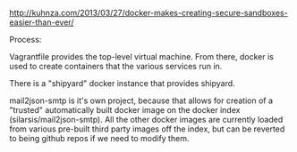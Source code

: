 http://kuhnza.com/2013/03/27/docker-makes-creating-secure-sandboxes-easier-than-ever/

Process:

Vagrantfile provides the top-level virtual machine. From there, docker is
used to create containers that the various services run in.

There is a "shipyard" docker instance that provides shipyard.

mail2json-smtp is it's own project, because that allows for creation of a
"trusted" automatically built docker image on the docker index (silarsis/mail2json-smtp).
All the other docker images are currently loaded from various pre-built third
party images off the index, but can be reverted to being github repos if we
need to modify them.

